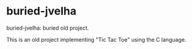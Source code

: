 # buried-jvelha
buried-jvelha: buried old project.

This is an old project implementing "Tic Tac Toe" using the C language.